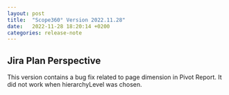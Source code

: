 ```yaml
---
layout: post
title:  "Scope360° Version 2022.11.28"
date:   2022-11-28 18:20:14 +0200
categories: release-note
---
```

## Jira Plan Perspective

This version contains a bug fix related to page dimension in Pivot Report. It did not work when hierarchyLevel was chosen.
